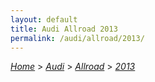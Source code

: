 ```yaml
---
layout: default
title: Audi Allroad 2013
permalink: /audi/allroad/2013/
---
```

[*Home*](/) > [*Audi*](/audi/) > [*Allroad*](/audi/allroad/) > [*2013*](/audi/allroad/2013/)
